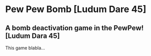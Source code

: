 # Pew Pew Bomb [Ludum Dare 45]
## A bomb deactivation game in the PewPew! [Ludum Dara 45]

This game blabla...


